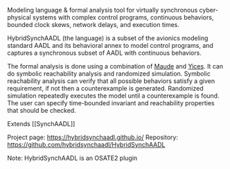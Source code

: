 Modeling language & formal analysis tool for virtually synchronous cyber-physical systems with complex control programs, continuous behaviors, bounded clock skews, network delays, and execution times.

HybridSynchAADL (the language) is a subset of the avionics modeling standard AADL and its behavioral annex to model control programs, and captures a synchronous subset of AADL with continuous behaviors.

The formal analysis is done using a combination of [Maude](Frameworks/Maude.md) and [Yices](Solvers/SMT/Yices.md). It can do symbolic reachability analysis and randomized simulation. Symbolic reachability analysis can verify that all possible behaviors satisfy a given requirement, if not then a counterexample is generated. Randomized simulation repeatedly executes the model until a counterexample is found.
The user can specify time-bounded invariant and reachability properties that should be checked.

Extends [[SynchAADL]]

Project page: https://hybridsynchaadl.github.io/
Repository: https://github.com/hybridsynchaadl/HybridSynchAADL

Note: HybridSynchAADL is an OSATE2 plugin